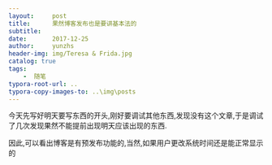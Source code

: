 ```yaml
---
layout:     post
title:      果然博客发布也是要讲基本法的
subtitle:   
date:       2017-12-25
author:     yunzhs
header-img: img/Teresa & Frida.jpg
catalog: true
tags:
    -  随笔
typora-root-url: ..
typora-copy-images-to: ..\img\posts
---
```


今天先写好明天要写东西的开头,刚好要调试其他东西,发现没有这个文章,于是调试了几次发现果然不能提前出现明天应该出现的东西.

因此,可以看出博客是有预发布功能的,当然,如果用户更改系统时间还是能正常显示的